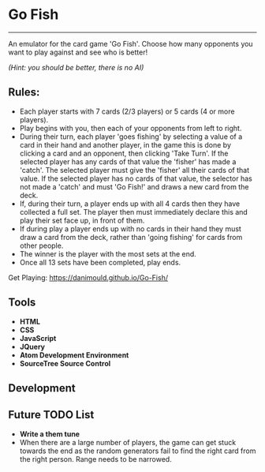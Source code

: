 # Go Fish
---------

An emulator for the card game 'Go Fish'. Choose how many opponents you want to play against and see who is better!

*(Hint: you should be better, there is no AI)*

## Rules:

- Each player starts with 7 cards (2/3 players) or 5 cards (4 or more players).
- Play begins with you, then each of your opponents from left to right.
- During their turn, each player 'goes fishing' by selecting a value of a card in their hand and another player, in the game this is done by clicking a card and an opponent, then clicking 'Take Turn'. If the selected player has any cards of that value the 'fisher' has made a 'catch'. The selected player must give the 'fisher' all their cards of that value. If the selected player has no cards of that value, the selector has not made a 'catch' and must 'Go Fish!' and draws a new card from the deck.
- If, during their turn, a player ends up with all 4 cards then they have collected a full set. The player then must immediately declare this and play their set face up, in front of them.
- If during play a player ends up with no cards in their hand they must draw a card from the deck, rather than 'going fishing' for cards from other people.
- The winner is the player with the most sets at the end.
- Once all 13 sets have been completed, play ends.

Get Playing:
https://danimould.github.io/Go-Fish/

## Tools
- **HTML**
- **CSS**
- **JavaScript**
- **JQuery**
- **Atom Development Environment**
- **SourceTree Source Control**

## Development

## Future TODO List
- **Write a them tune**
- When there are a large number of players, the game can get stuck towards the end as the random generators fail to find the right card from the right person. Range needs to be narrowed.

